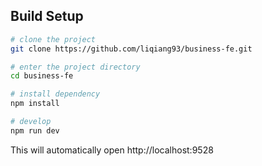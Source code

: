 ## Build Setup

```bash
# clone the project
git clone https://github.com/liqiang93/business-fe.git

# enter the project directory
cd business-fe

# install dependency
npm install

# develop
npm run dev
```

This will automatically open http://localhost:9528